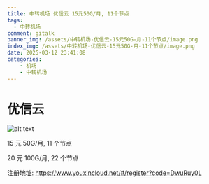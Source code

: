 ```yaml
---
title: 中转机场 优信云 15元50G/月, 11个节点
tags:
  - 中转机场
comment: gitalk
banner_img: /assets/中转机场-优信云-15元50G-月-11个节点/image.png
index_img: /assets/中转机场-优信云-15元50G-月-11个节点/image.png
date: 2025-03-12 23:41:08
categories: 
    - 机场
    - 中转机场
---
```


# 优信云

![alt text](/assets/中转机场-优信云-15元50G-月-11个节点/image.png)

15 元 50G/月, 11 个节点

20 元 100G/月, 22 个节点

注册地址: https://www.youxincloud.net/#/register?code=DwuRuy0L
